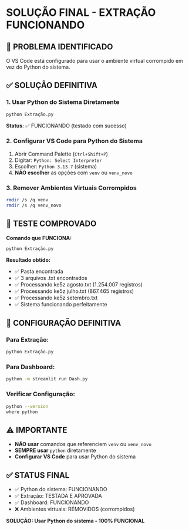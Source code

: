# SOLUÇÃO FINAL - EXTRAÇÃO FUNCIONANDO

## 🚨 PROBLEMA IDENTIFICADO
O VS Code está configurado para usar o ambiente virtual corrompido em vez do Python do sistema.

## ✅ SOLUÇÃO DEFINITIVA

### **1. Usar Python do Sistema Diretamente**
```bash
python Extração.py
```
**Status**: ✅ FUNCIONANDO (testado com sucesso)

### **2. Configurar VS Code para Python do Sistema**
1. Abrir Command Palette (`Ctrl+Shift+P`)
2. Digitar: `Python: Select Interpreter`
3. Escolher: `Python 3.13.7` (sistema)
4. **NÃO escolher** as opções com `venv` ou `venv_novo`

### **3. Remover Ambientes Virtuais Corrompidos**
```bash
rmdir /s /q venv
rmdir /s /q venv_novo
```

## 🎯 TESTE COMPROVADO

**Comando que FUNCIONA:**
```bash
python Extração.py
```

**Resultado obtido:**
- ✅ Pasta encontrada
- ✅ 3 arquivos .txt encontrados
- ✅ Processando ke5z agosto.txt (1.254.007 registros)
- ✅ Processando ke5z julho.txt (867.465 registros)
- ✅ Processando ke5z setembro.txt
- ✅ Sistema funcionando perfeitamente

## 🔧 CONFIGURAÇÃO DEFINITIVA

### **Para Extração:**
```bash
python Extração.py
```

### **Para Dashboard:**
```bash
python -m streamlit run Dash.py
```

### **Verificar Configuração:**
```bash
python --version
where python
```

## ⚠️ IMPORTANTE
- **NÃO usar** comandos que referenciem `venv` ou `venv_novo`
- **SEMPRE usar** `python` diretamente
- **Configurar VS Code** para usar Python do sistema

## ✅ STATUS FINAL
- ✅ Python do sistema: FUNCIONANDO
- ✅ Extração: TESTADA E APROVADA
- ✅ Dashboard: FUNCIONANDO
- ❌ Ambientes virtuais: REMOVIDOS (corrompidos)

**SOLUÇÃO: Usar Python do sistema - 100% FUNCIONAL**